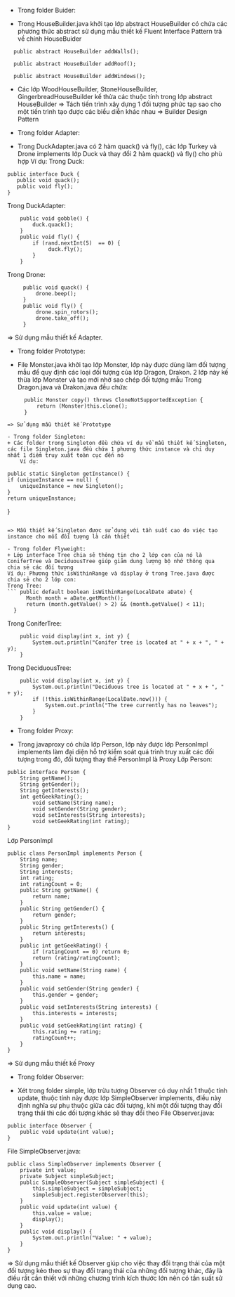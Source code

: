 - Trong folder Buider:
+ Trong HouseBuilder.java khởi tạo lớp abstract HouseBuilder có chứa các phương thức abstract sử dụng mẫu thiết kế Fluent Interface Pattern trả về chính HouseBuider
```
  public abstract HouseBuilder addWalls();
  
  public abstract HouseBuilder addRoof();
  
  public abstract HouseBuilder addWindows();
 ``` 
+ Các lớp WoodHouseBuilder, StoneHouseBuilder, GingerbreadHouseBuilder kế thừa các thuộc tính trong lớp abstract HouseBuilder
=> Tách tiến trình xây dựng 1 đối tượng phức tạp sao cho một tiến trình tạo được các biểu diễn khác nhau => Builder Design Pattern

- Trong folder Adapter:
+ Trong DuckAdapter.java có 2 hàm quack() và fly(), các lớp Turkey và Drone implements lớp Duck và thay đổi 2 hàm quack() và fly() cho phù hợp
 Ví dụ:
 Trong Duck:
 ```
 public interface Duck {
	public void quack();
	public void fly();
}
```
Trong  DuckAdapter:
```
	public void gobble() {
		duck.quack();
	}
	public void fly() {
		if (rand.nextInt(5)  == 0) {
		     duck.fly();
		}
	}
```
Trong Drone:
 ```
      public void quack() {
  		  drone.beep();
  	  }
  	  public void fly() {
  		  drone.spin_rotors();
  		  drone.take_off();
  	  }
  ```
=> Sử dụng mẫu thiết kế Adapter.

- Trong folder Prototype:
+ File Monster.java khởi tạo lớp Monster, lớp này được dùng làm đối tượng mẫu để quy định các loại đối tượng của lớp Dragon, Drakon. 2 lớp này kế thừa lớp Monster và tạo mới nhờ sao chép đối tượng mẫu
Trong Dragon.java và Drakon.java đều chứa:
  ```
	public Monster copy() throws CloneNotSupportedException {
		return (Monster)this.clone();
	}
```
=> Sử dụng mẫu thiết kế Prototype

- Trong folder Singleton:
+ Các folder trong Singleton đều chứa ví dụ về mẫu thiết kế Singleton, các file Singleton.java đều chứa 1 phương thức instance và chỉ duy nhất 1 điểm truy xuất toàn cục đến nó
	Ví dụ:
  ```
	public static Singleton getInstance() {
	if (uniqueInstance == null) {
		uniqueInstance = new Singleton();
	}
	return uniqueInstance;
  }
  ```

=> Mẫu thiết kế Singleton được sử dụng với tần suất cao do việc tạo instance cho mỗi đối tượng là cần thiết

- Trong folder Flyweight:
+ Lớp interface Tree chia sẻ thông tin cho 2 lớp con của nó là ConiferTree và DeciduousTree giúp giảm dung lượng bộ nhớ thông qua chia sẻ các đối tượng
Ví dụ: Phương thức isWithinRange và display ở trong Tree.java được chia sẻ cho 2 lớp con:
Trong Tree:
```	public default boolean isWithinRange(LocalDate aDate) {
		Month month = aDate.getMonth();
		return (month.getValue() > 2) && (month.getValue() < 11);
	} 
```
Trong ConiferTree:
```
	public void display(int x, int y) {
		System.out.println("Conifer tree is located at " + x + ", " + y);
	}
```
Trong DeciduousTree:
```
	public void display(int x, int y) {
		System.out.println("Deciduous tree is located at " + x + ", " + y);
		if (!this.isWithinRange(LocalDate.now())) {
			System.out.println("The tree currently has no leaves");
		}
	}
 ```
- Trong folder Proxy:
+ Trong javaproxy có chứa lớp Person, lớp này được lớp PersonImpl implements làm đại diện hỗ trợ kiểm soát quá trình truy xuất các đối tượng trong đó, đối tượng thay thế 	PersonImpl là Proxy
Lớp Person:
```
public interface Person {
	String getName();
	String getGender();
	String getInterests();
	int getGeekRating();
    	void setName(String name);
    	void setGender(String gender);
    	void setInterests(String interests);
    	void setGeekRating(int rating); 
}
```
Lớp PersonImpl
```
public class PersonImpl implements Person {
	String name;
	String gender;
	String interests;
	int rating;
	int ratingCount = 0;
	public String getName() {
		return name;	
	} 
	public String getGender() {
		return gender;
	}
	public String getInterests() {
		return interests;
	}
	public int getGeekRating() {
		if (ratingCount == 0) return 0;
		return (rating/ratingCount);
	}
	public void setName(String name) {
		this.name = name;
	}
	public void setGender(String gender) {
		this.gender = gender;
	} 
	public void setInterests(String interests) {
		this.interests = interests;
	}
	public void setGeekRating(int rating) {
		this.rating += rating;	
		ratingCount++;
	}
}
```
=> Sử dụng mẫu thiết kế Proxy

- Trong folder Observer:
+ Xét trong folder simple, lớp trừu tượng Observer có duy nhất 1 thuộc tính update, thuộc tính này được lớp SimpleObserver implements, điều này định nghĩa sự phụ thuộc giữa các đối tượng, khi một đối tượng thay đổi trạng thái thì các đối tượng khác sẽ thay đổi theo
File Observer.java:
```
public interface Observer {
	public void update(int value);
}
```
File SimpleObserver.java:
```
public class SimpleObserver implements Observer {
	private int value;
	private Subject simpleSubject;
	public SimpleObserver(Subject simpleSubject) {
		this.simpleSubject = simpleSubject;
		simpleSubject.registerObserver(this);
	}
	public void update(int value) {
		this.value = value;
		display();
	}
	public void display() {
		System.out.println("Value: " + value);
	}
}
```
=> Sử dụng mẫu thiết kế Observer giúp cho việc thay đổi trạng thái của một đối tượng kéo theo sự thay đổi trạng thái của những đối tượng khác, đây là điều rất cần thiết với những chương trình kích thước lớn nên có tần suất sử dụng cao.

